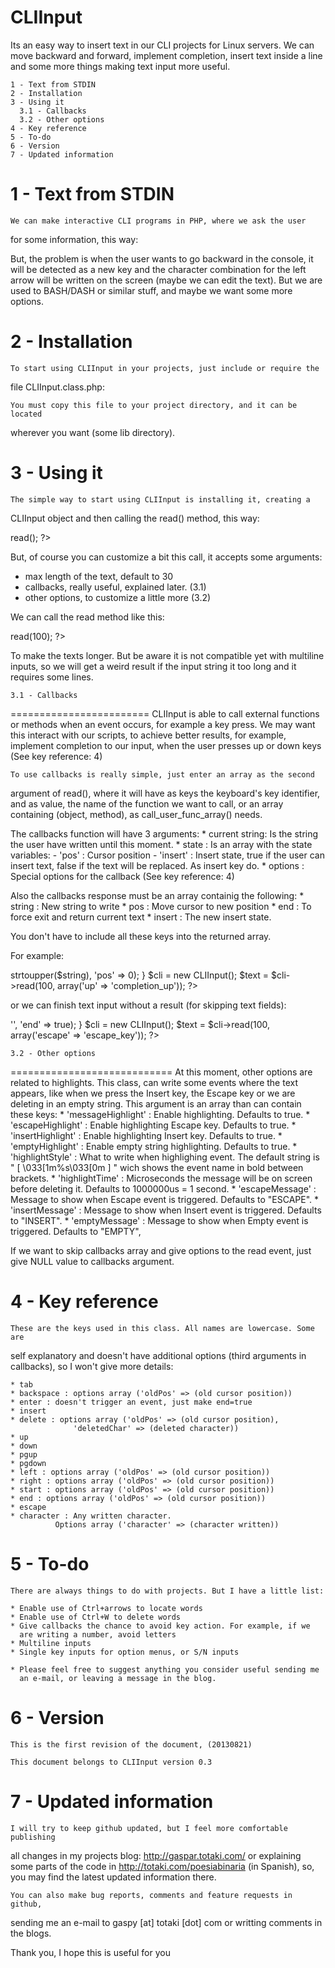 CLIInput
========

Its an easy way to insert text in our CLI projects for Linux servers. 
We can move backward and forward, implement completion, insert text
inside a line and some more things making text input more useful.

	1 - Text from STDIN
	2 - Installation
	3 - Using it
	  3.1 - Callbacks
	  3.2 - Other options
	4 - Key reference
	5 - To-do
	6 - Version
	7 - Updated information

1 - Text from STDIN
====================
	We can make interactive CLI programs in PHP, where we ask the user
for some information, this way:

<?php
	$text = fread(STDIN, 100);
?>

But, the problem is when the user wants to go backward in the console, it
will be detected as a new key and the character combination for the left arrow
will be written on the screen (maybe we can edit the text). But we are used
to BASH/DASH or similar stuff, and maybe we want some more options.


2 - Installation
=================
	To start using CLIInput in your projects, just include or require the
file CLIInput.class.php:

<?php
	require_once('CLIInput.class.php');
?>

	You must copy this file to your project directory, and it can be located 
wherever you want (some lib directory).

3 - Using it
============
	The simple way to start using CLIInput is installing it, creating a 
CLIInput object and then calling the read() method, this way:

<?php
	require_once('CLIInput.class.php');
	$cli = new CLIInput();
	$text = $cli->read();
?>

But, of course you can customize a bit this call, it accepts some arguments:
  * max length of the text, default to 30
  * callbacks, really useful, explained later. (3.1)
  * other options, to customize a little more (3.2)

We can call the read method like this:

<?php
        require_once('CLIInput.class.php');
        $cli = new CLIInput();
        $text = $cli->read(100);
?>

To make the texts longer. But be aware it is not compatible yet with multiline
inputs, so we will get a weird result if the input string it too long and it
requires some lines.

	3.1 - Callbacks
========================
	CLIInput is able to call external functions or methods when an event 
occurs, for example a key press. We may want this interact with our scripts, 
to achieve better results, for example, implement completion to our input, when
the user presses up or down keys (See key reference: 4)

	To use callbacks is really simple, just enter an array as the second 
argument of read(), where it will have as keys the keyboard's key identifier,
and as value, the name of the function we want to call, or an array containing
(object, method), as call_user_func_array() needs. 

The callbacks function will have 3 arguments:
	* current string: Is the string the user have written until this moment.
	* state : Is an array with the state variables:
		- 'pos' : Cursor position
		- 'insert' : Insert state, true if the user can insert text, false
			     if the text will be replaced. As insert key do.
	* options : Special options for the callback (See key reference: 4)

Also the callbacks response must be an array containig the following:
	* string : New string to write
	* pos : Move cursor to new position
	* end : To force exit and return current text
	* insert : The new insert state.

You don't have to include all these keys into the returned array.

For example:

<?php
        require_once('CLIInput.class.php');

	function completion_up($string, $state, $options)
	{
		return array('string' => strtoupper($string),
			     'pos' => 0);
	}

        $cli = new CLIInput();
        $text = $cli->read(100, array('up' => 'completion_up'));
?>

or we can finish text input without a result (for skipping text fields):

<?php
        require_once('CLIInput.class.php');

        function escape_key($string, $state, $options)
        {
                return array('string' => '',
                             'end' => true);
        }

        $cli = new CLIInput();
        $text = $cli->read(100, array('escape' => 'escape_key'));

?>

	3.2 - Other options
============================
	At this moment, other options are related to highlights. This class, can
write some events where the text appears, like when we press the Insert key, the
Escape key or we are deleting in an empty string. This argument is an array than 
can contain these keys:
	* 'messageHighlight' : Enable highlighting. Defaults to true.
	* 'escapeHighlight' : Enable highlighting Escape key. Defaults to true.
	* 'insertHighlight' : Enable highlighting Insert key. Defaults to true.
        * 'emptyHighlight' : Enable empty string highlighting. Defaults to true.
        * 'highlightStyle' : What to write when highlighing event. The default 
			     string is " [ \033[1m%s\033[0m ] " wich shows the
			     event name in bold between brackets.
        * 'highlightTime' : Microseconds the message will be on screen before 
			    deleting it. Defaults to 1000000us = 1 second.
        * 'escapeMessage' : Message to show when Escape event is triggered.
			    Defaults to "ESCAPE".
        * 'insertMessage' : Message to show when Insert event is triggered.
			    Defaults to "INSERT".
        * 'emptyMessage' : Message to show when Empty event is triggered.
			   Defaults to "EMPTY",

If we want to skip callbacks array and give options to the read event, just give
NULL value to callbacks argument.

4 - Key reference
==================
	These are the keys used in this class. All names are lowercase. Some are
self explanatory and doesn't have additional options (third arguments in callbacks),
so I won't give more details:

	* tab
	* backspace : options array ('oldPos' => (old cursor position))
	* enter : doesn't trigger an event, just make end=true
	* insert 
	* delete : options array ('oldPos' => (old cursor position),
				  'deletedChar' => (deleted character))
	* up
	* down
	* pgup
	* pgdown
	* left : options array ('oldPos' => (old cursor position))
	* right : options array ('oldPos' => (old cursor position))
	* start : options array ('oldPos' => (old cursor position))
	* end : options array ('oldPos' => (old cursor position))
	* escape
	* character : Any written character. 
		      Options array ('character' => (character written))

5 - To-do
==========
	There are always things to do with projects. But I have a little list:

	* Enable use of Ctrl+arrows to locate words
	* Enable use of Ctrl+W to delete words
	* Give callbacks the chance to avoid key action. For example, if we
	  are writing a number, avoid letters
	* Multiline inputs
	* Single key inputs for option menus, or S/N inputs

	* Please feel free to suggest anything you consider useful sending me
	  an e-mail, or leaving a message in the blog.

6 - Version
============
	This is the first revision of the document, (20130821)

	This document belongs to CLIInput version 0.3

7 - Updated information
========================
	I will try to keep github updated, but I feel more comfortable publishing
all changes in my projects blog: http://gaspar.totaki.com/ or explaining some
parts of the code in http://totaki.com/poesiabinaria (in Spanish), so, you may 
find the latest updated information there.

	You can also make bug reports, comments and feature requests in github, 
sending me an e-mail to gaspy [at] totaki [dot] com or writting comments in the blogs.

Thank you, I hope this is useful for you

